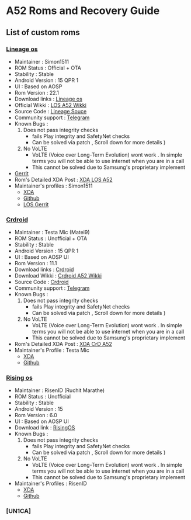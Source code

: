 # A52 Roms and Recovery Guide
## List of custom roms 

### [Lineage os](https://wiki.lineageos.org/devices/a52q/) 
- Maintainer : Simon1511
- ROM Status : Official + OTA
- Stability : Stable 
- Android Version : 15 QPR 1
- UI : Based on AOSP
- Rom  Version : 22.1
- Download links : [Lineage os](https://download.lineageos.org/devices/a52q/builds)
- Official Wikki : [LOS A52 Wikki](https://wiki.lineageos.org/devices/a52q/install/#)
- Source Code : [Lineage Souce](https://github.com/LineageOS)
- Community support : [Telegram](https://t.me/Lineageos_group)
- Known Bugs : 
	1. Does not pass integrity checks 
		-  fails Play integrity and SafetyNet checks 
		-  Can be solved via patch , Scroll down for more details )
	2. No VoLTE 
		- VoLTE (Voice over Long-Term Evolution) wont work . In simple terms you will not be able to use internet when you are in a call  
		- This cannot be solved due to Samsung's proprietary implement  
- [Gerrit](https://review.lineageos.org/q/status:open+-is:wip) 
- Rom's Detailed XDA Post : [XDA LOS A52](https://xdaforums.com/t/rom-15-0-encryption-official-lineageos-22-for-a52-4g.4712064/)
- Maintainer's profiles : Simon1511
	- [XDA](https://xdaforums.com/m/simon1511.7334446/)
	- [Github](https://github.com/Simon1511)
	- [LOS Gerrit]()
### [Crdroid](https://xdaforums.com/t/crdroid-11-1-stable-android-15-qpr1-for-a52-4g-a52q-unofficial.4672356/)
- Maintainer : Testa Mic (Matei9) 
- ROM Status : Unofficial + OTA
- Stability : Stable 
- Android Version : 15 QPR 1
- UI : Based on AOSP UI
- Rom  Version : 11.1
- Download links : [Crdroid](https://github.com/matei9/android_vendor_crDroidOTA/releases/tag/crdroid111stable)
- Download Wikki : [Crdroid A52 Wikki](https://xdaforums.com/t/crdroid-11-1-stable-android-15-qpr1-for-a52-4g-a52q-unofficial.4672356/)
- Source Code : [Crdroid](https://github.com/matei9/android_vendor_crDroidOTA)
- Community support : [Telegram](https://t.me/crDroidAndroid) 
-  Known Bugs : 
	1. Does not pass integrity checks 
		-  fails Play integrity and SafetyNet checks 
		-  Can be solved via patch , Scroll down for more details )
	2. No VoLTE 
		- VoLTE (Voice over Long-Term Evolution) wont work . In simple terms you will not be able to use internet when you are in a call  
		- This cannot be solved due to Samsung's proprietary implement  
- Rom's Detailed XDA Post : [XDA CrD A52](https://xdaforums.com/t/crdroid-11-1-stable-android-15-qpr1-for-a52-4g-a52q-unofficial.4672356/)
- Maintainer's Profile : Testa Mic
	- [XDA](https://xdaforums.com/m/testamic.12736440/)
	- [Github](https://github.com/matei9)

### [Rising os](https://t.me/SamsunGalaxyA52/109055)
- Maintainer : RisenID (Ruchit Marathe)
- ROM Status : Unofficial
- Stability : Stable 
- Android Version : 15 
- Rom  Version : 6.0
- UI : Based on AOSP UI
- Download link : [RisingOS](https://downloads.simon1511.de/s/ktrYHmpnp6Y6WFY)
-  Known Bugs : 
	1. Does not pass integrity checks 
		-  fails Play integrity and SafetyNet checks 
		-  Can be solved via patch , Scroll down for more details )
	2. No VoLTE 
		- VoLTE (Voice over Long-Term Evolution) wont work . In simple terms you will not be able to use internet when you are in a call  
		- This cannot be solved due to Samsung's proprietary implement  
- Maintainer's Profiles : RisenID
	 - [XDA](https://xdaforums.com/m/risenid.12060347/)
	 - [Github](https://github.com/RisenID)

### [UN1CA]
